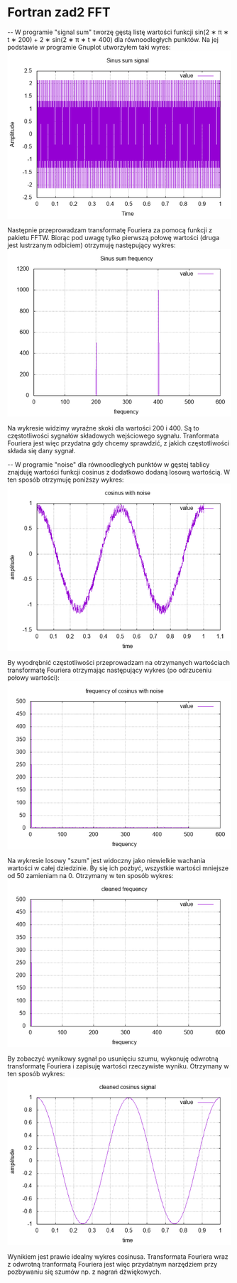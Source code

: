 # Fortran zad2 FFT

-- W programie "signal sum" tworzę gęstą listę wartości funkcji sin(2 ∗ π ∗ t ∗ 200) + 2 ∗ sin(2 ∗ π ∗ t ∗ 400) dla równoodległych punktów. Na jej podstawie w programie Gnuplot utworzyłem taki wyres:
![alt text](https://github.com/Filtrax/super-duper-octo-robot/blob/master/res/1signal.png)

Następnie przeprowadzam transformatę Fouriera za pomocą funkcji z pakietu FFTW.
Biorąc pod uwagę tylko pierwszą połowę wartości (druga jest lustrzanym odbiciem) otrzymuję następujący wykres:
![alt text](https://github.com/Filtrax/super-duper-octo-robot/blob/master/res/1frequency.png)

Na wykresie widzimy wyraźne skoki dla wartości 200 i 400. Są to częstotliwości sygnałów składowych wejściowego sygnału.
Tranformata Fouriera jest więc przydatna gdy chcemy sprawdzić, z jakich częstotliwości składa się dany sygnał.

-- W programie "noise" dla równoodległych punktów w gęstej tablicy znajduję wartości funkcji cosinus z dodatkowo dodaną losową wartością.
W ten sposób otrzymuję poniższy wykres:
![alt text](https://github.com/Filtrax/super-duper-octo-robot/blob/master/res/2noise.png)

By wyodrębnić częstotliwości przeprowadzam na otrzymanych wartościach transformatę Fouriera otrzymając następujący wykres (po odrzuceniu połowy wartości):
![alt text](https://github.com/Filtrax/super-duper-octo-robot/blob/master/res/2frequency.png)

Na wykresie losowy "szum" jest widoczny jako niewielkie wachania wartości w całej dziedzinie.
By się ich pozbyć, wszystkie wartości mniejsze od 50 zamieniam na 0. Otrzymany w ten sposób wykres:
![alt text](https://github.com/Filtrax/super-duper-octo-robot/blob/master/res/2cleaned%20frequency.png)

By zobaczyć wynikowy sygnał po usunięciu szumu, wykonuję odwrotną transformatę Fouriera i zapisuję wartości rzeczywiste wyniku.
Otrzymany w ten sposób wykres:
![alt text](https://github.com/Filtrax/super-duper-octo-robot/blob/master/res/2cleanednoise.png)

Wynikiem jest prawie idealny wykres cosinusa. Transformata Fouriera wraz z odwrotną tranformatą Fouriera jest więc przydatnym narzędziem przy pozbywaniu się szumów np. z nagrań dżwiękowych.
